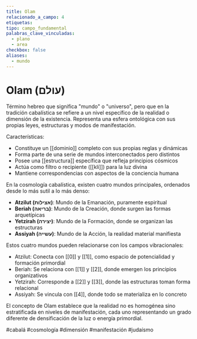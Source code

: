 ```yaml
---
title: Olam
relacionado_a_campo: 4
etiquetas: 
tipo: campo_fundamental
palabras_clave_vinculadas:
  - plano
  - area
checkbox: false
aliases:
  - mundo
---
```


# Olam (עולם)

Término hebreo que significa "mundo" o "universo", pero que en la tradición cabalística se refiere a un nivel específico de la realidad o dimensión de la existencia. Representa una esfera ontológica con sus propias leyes, estructuras y modos de manifestación.

Características:
- Constituye un [[dominio]] completo con sus propias reglas y dinámicas
- Forma parte de una serie de mundos interconectados pero distintos
- Posee una [[estructura]] específica que refleja principios cósmicos
- Actúa como filtro o recipiente ([[kli]]) para la luz divina
- Mantiene correspondencias con aspectos de la conciencia humana

En la cosmología cabalística, existen cuatro mundos principales, ordenados desde lo más sutil a lo más denso:
- **Atzilut (אצילות)**: Mundo de la Emanación, puramente espiritual
- **Beriah (בריאה)**: Mundo de la Creación, donde surgen las formas arquetípicas
- **Yetzirah (יצירה)**: Mundo de la Formación, donde se organizan las estructuras
- **Assiyah (עשייה)**: Mundo de la Acción, la realidad material manifiesta

Estos cuatro mundos pueden relacionarse con los campos vibracionales:
- Atzilut: Conecta con [[0]] y [[1]], como espacio de potencialidad y formación primordial
- Beriah: Se relaciona con [[1]] y [[2]], donde emergen los principios organizativos
- Yetzirah: Corresponde a [[2]] y [[3]], donde las estructuras toman forma relacional
- Assiyah: Se vincula con [[4]], donde todo se materializa en lo concreto

El concepto de Olam establece que la realidad no es homogénea sino estratificada en niveles de manifestación, cada uno representando un grado diferente de densificación de la luz o energía primordial.

#cabalá #cosmología #dimensión #manifestación #judaísmo
